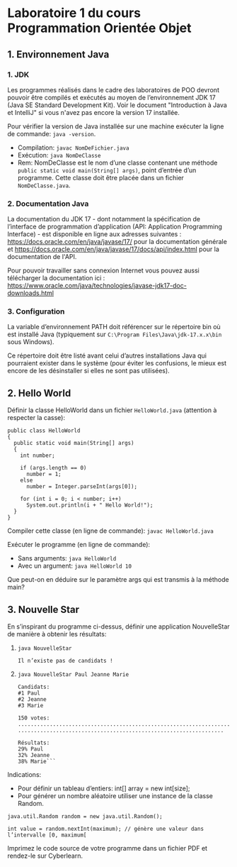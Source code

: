 # Laboratoire 1 du cours Programmation Orientée Objet

## 1. Environnement Java
### 1. JDK

Les programmes réalisés dans le cadre des laboratoires de POO devront pouvoir être compilés et exécutés au moyen de l’environnement JDK 17 (Java SE Standard Development Kit). Voir le document "Introduction à Java et IntelliJ" si vous n'avez pas encore la version 17 installée.

Pour vérifier la version de Java installée sur une machine exécuter la ligne de commande: ```java -version```.
- Compilation: ```javac NomDeFichier.java```
- Exécution: ```java NomDeClasse```
- Rem: NomDeClasse est le nom d’une classe contenant une méthode ```public static void main(String[] args)```, point d’entrée d’un programme. Cette classe doit être placée dans un fichier ```NomDeClasse.java```.

### 2. Documentation Java

La documentation du JDK 17 - dont notamment la spécification de l’interface de programmation d’application (API: Application Programming Interface) - est disponible en ligne aux adresses suivantes : https://docs.oracle.com/en/java/javase/17/ pour la documentation générale et https://docs.oracle.com/en/java/javase/17/docs/api/index.html pour la documentation de l'API.

Pour pouvoir travailler sans connexion Internet vous pouvez aussi télécharger la documentation ici : https://www.oracle.com/java/technologies/javase-jdk17-doc-downloads.html
### 3. Configuration

La variable d’environnement PATH doit référencer sur le répertoire bin où est installé Java (typiquement sur ```C:\Program Files\Java\jdk-17.x.x\bin``` sous Windows).

Ce répertoire doit être listé avant celui d’autres installations Java qui pourraient exister dans le système (pour éviter les confusions, le mieux est encore de les désinstaller si elles ne sont pas utilisées).
## 2. Hello World

Définir la classe HelloWorld dans un fichier ```HelloWorld.java``` (attention à respecter la casse):
```
public class HelloWorld
{
  public static void main(String[] args) 
  {
    int number;

    if (args.length == 0)
      number = 1;
    else
      number = Integer.parseInt(args[0]);

    for (int i = 0; i < number; i++)
      System.out.println(i + " Hello World!");
  }
}
```

Compiler cette classe (en ligne de commande): ```javac HelloWorld.java```

Exécuter le programme (en ligne de commande):
- Sans arguments: ```java HelloWorld```
- Avec un argument: ```java HelloWorld 10```

Que peut-on en déduire sur le paramètre args qui est transmis à la méthode main?
## 3. Nouvelle Star

En s’inspirant du programme ci-dessus, définir une application NouvelleStar de manière à obtenir les résultats:

1. ```java NouvelleStar```

    ```Il n’existe pas de candidats !```

2. ```java NouvelleStar Paul Jeanne Marie```

    ```
    Candidats: 
    #1 Paul
    #2 Jeanne
    #3 Marie

    150 votes: 
    .....................................................................................
    .................................................................

    Résultats: 
    29% Paul
    32% Jeanne
    38% Marie```

Indications:
- Pour définir un tableau d’entiers: int[] array = new int[size];
- Pour générer un nombre aléatoire utiliser une instance de la classe Random.

```java.util.Random random = new java.util.Random();```

```int value = random.nextInt(maximum); // génère une valeur dans l’intervalle [0, maximum[```

Imprimez le code source de votre programme dans un fichier PDF et rendez-le sur Cyberlearn.
